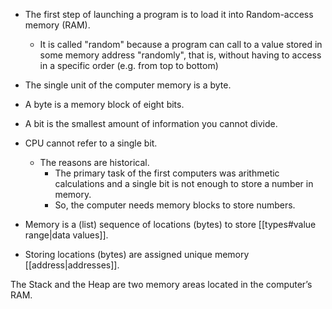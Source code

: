 - The first step of launching a program is to load it into Random-access memory (RAM).
	- It is called "random" because a program can call to a value stored in some memory address "randomly", that is, without having to access in a specific order (e.g. from top to bottom)

- The single unit of the computer memory is a byte.
- A byte is a memory block of eight bits.
- A bit is the smallest amount of information you cannot divide.
- CPU cannot refer to a single bit.
	- The reasons are historical.
		- The primary task of the first computers was arithmetic calculations and a single bit is not enough to store a number in memory.
		- So, the computer needs memory blocks to store numbers.

- Memory is a (list) sequence of locations (bytes) to store [[types#value range|data values]].
- Storing locations (bytes) are assigned unique memory [[address|addresses]].

The Stack and the Heap are two memory areas located in the computer’s RAM.